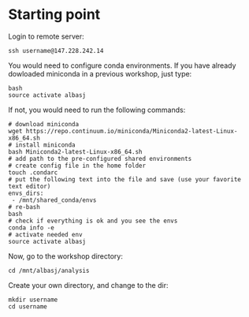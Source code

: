 # Starting point

Login to remote server:

```
ssh username@147.228.242.14
```

You would need to configure conda environments. If you have already dowloaded miniconda in a previous workshop, just type:

```
bash
source activate albasj
```

If not, you would need to run the following commands:

```
# download miniconda
wget https://repo.continuum.io/miniconda/Miniconda2-latest-Linux-x86_64.sh
# install miniconda
bash Miniconda2-latest-Linux-x86_64.sh
# add path to the pre-configured shared environments
# create config file in the home folder
touch .condarc
# put the following text into the file and save (use your favorite text editor)
envs_dirs:
 - /mnt/shared_conda/envs
# re-bash
bash
# check if everything is ok and you see the envs
conda info -e
# activate needed env
source activate albasj
```

Now, go to the workshop directory:

```
cd /mnt/albasj/analysis
```

Create your own directory, and change to the dir:

```
mkdir username
cd username
```
